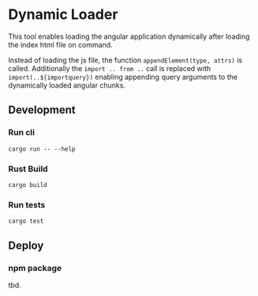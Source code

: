 # Dynamic Loader

This tool enables loading the angular application dynamically
after loading the index html file on command.

Instead of loading the js file, the function `appendElement(type, attrs)`
is called. Additionally the `import .. from ..` call is replaced with `import(..${importquery})`
enabling appending query arguments to the dynamically loaded angular chunks.

## Development

### Run cli

```
cargo run -- --help
```

### Rust Build

```
cargo build
```

### Run tests

```
cargo test
```

## Deploy

### npm package

tbd.
